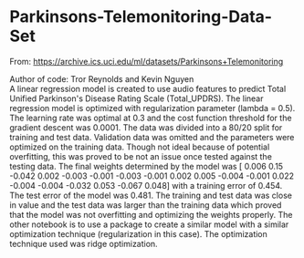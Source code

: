 # Parkinsons-Telemonitoring-Data-Set
From: https://archive.ics.uci.edu/ml/datasets/Parkinsons+Telemonitoring

Author of code: Tror Reynolds and Kevin Nguyen <br>
A linear regression model is created to use audio features to predict Total Unified Parkinson's Disease Rating Scale (Total_UPDRS). The linear regression model is optimized with regularization parameter (lambda = 0.5). The learning rate was optimal at 0.3 and the cost function threshold for the gradient descent was 0.0001. The data was divided into a 80/20 split for training and test data. Validation data was omitted and the parameters were optimized on the training data. Though not ideal because of potential overfitting, this was proved to be not an issue once tested against the testing data. The final weights determined by the model was [ 0.006  0.15  -0.042  0.002 -0.003 -0.001 -0.003 -0.001  0.002  0.005 -0.004 -0.001  0.022 -0.004 -0.004 -0.032  0.053 -0.067  0.048] with a training error of 0.454. The test error of the model was 0.481. The training and test data was close in value and the test data was larger than the training data which proved that the model was not overfitting and optimizing the weights properly. The other notebook is to use a package to create a similar model with a similar optimization technique (regularization in this case). The optimization technique used was ridge optimization. 
